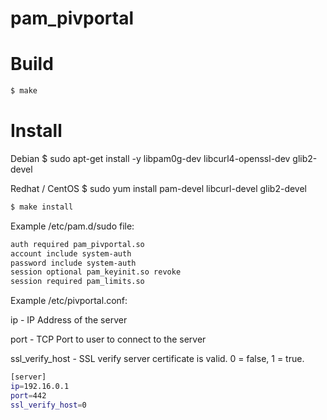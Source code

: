 pam_pivportal
==================


Build
====

```bash
$ make
```

Install
====

Debian
$ sudo apt-get install -y libpam0g-dev libcurl4-openssl-dev glib2-devel

Redhat / CentOS
$ sudo yum install pam-devel libcurl-devel glib2-devel

```bash
$ make install
```

Example /etc/pam.d/sudo file:

```bash
auth required pam_pivportal.so
account include system-auth
password include system-auth
session optional pam_keyinit.so revoke
session required pam_limits.so
```

Example /etc/pivportal.conf:

ip - IP Address of the server

port - TCP Port to user to connect to the server

ssl_verify_host - SSL verify server certificate is valid. 0 = false, 1 = true.

```bash
[server]
ip=192.16.0.1
port=442
ssl_verify_host=0
```
